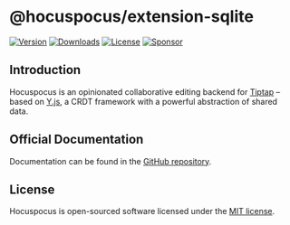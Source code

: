# @hocuspocus/extension-sqlite
[![Version](https://img.shields.io/npm/v/@hocuspocus/extension-sqlite.svg?label=version)](https://www.npmjs.com/package/@hocuspocus/extension-sqlite)
[![Downloads](https://img.shields.io/npm/dm/@hocuspocus/extension-sqlite.svg)](https://npmcharts.com/compare/tiptap?minimal=true)
[![License](https://img.shields.io/npm/l/@hocuspocus/extension-sqlite.svg)](https://www.npmjs.com/package/@hocuspocus/extension-sqlite)
[![Sponsor](https://img.shields.io/static/v1?label=Sponsor&message=%E2%9D%A4&logo=GitHub)](https://github.com/sponsors/ueberdosis)

## Introduction
Hocuspocus is an opinionated collaborative editing backend for [Tiptap](https://github.com/ueberdosis/tiptap) – based on [Y.js](https://github.com/yjs/yjs), a CRDT framework with a powerful abstraction of shared data.

## Official Documentation
Documentation can be found in the [GitHub repository](https://github.com/ueberdosis/hocuspocus).

## License
Hocuspocus is open-sourced software licensed under the [MIT license](https://github.com/ueberdosis/hocuspocus/blob/main/LICENSE.md).
